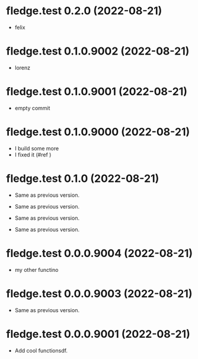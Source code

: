 <!-- NEWS.md is maintained by https://cynkra.github.io/fledge, do not edit -->

# fledge.test 0.2.0 (2022-08-21)

- felix


# fledge.test 0.1.0.9002 (2022-08-21)

- lorenz


# fledge.test 0.1.0.9001 (2022-08-21)

- empty commit


# fledge.test 0.1.0.9000 (2022-08-21)

- I build some more
- I fixed it (#ref )


# fledge.test 0.1.0 (2022-08-21)

- Same as previous version.

- Same as previous version.

- Same as previous version.

- Same as previous version.


# fledge.test 0.0.0.9004 (2022-08-21)

- my other functino


# fledge.test 0.0.0.9003 (2022-08-21)

- Same as previous version.


# fledge.test 0.0.0.9001 (2022-08-21)

- Add cool functionsdf.


